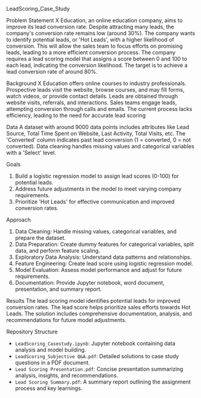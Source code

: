 LeadScoring_Case_Study

Problem Statement
X Education, an online education company, aims to improve its lead conversion rate. Despite attracting many leads, the company's conversion rate remains low (around 30%). The company wants to identify potential leads, or 'Hot Leads', with a higher likelihood of conversion. This will allow the sales team to focus efforts on promising leads, leading to a more efficient conversion process. The company requires a lead scoring model that assigns a score between 0 and 100 to each lead, indicating the conversion likelihood. The target is to achieve a lead conversion rate of around 80%.

Background
X Education offers online courses to industry professionals. Prospective leads visit the website, browse courses, and may fill forms, watch videos, or provide contact details. Leads are obtained through website visits, referrals, and interactions. Sales teams engage leads, attempting conversion through calls and emails. The current process lacks efficiency, leading to the need for accurate lead scoring

 Data
A dataset with around 9000 data points includes attributes like Lead Source, Total Time Spent on Website, Last Activity, Total Visits, etc. The 'Converted' column indicates past lead conversion (1 = converted, 0 = not converted). Data cleaning handles missing values and categorical variables with a 'Select' level.

Goals
1. Build a logistic regression model to assign lead scores (0-100) for potential leads.
2. Address future adjustments in the model to meet varying company requirements.
3. Prioritize 'Hot Leads' for effective communication and improved conversion rates.

 Approach
1. Data Cleaning: Handle missing values, categorical variables, and prepare the dataset.
2. Data Preparation: Create dummy features for categorical variables, split data, and perform feature scaling.
3. Exploratory Data Analysis: Understand data patterns and relationships.
4. Feature Engineering: Create lead score using logistic regression model.
5. Model Evaluation: Assess model performance and adjust for future requirements.
6. Documentation: Provide Jupyter notebook, word document, presentation, and summary report.

 Results
The lead scoring model identifies potential leads for improved conversion rates. The lead score helps prioritize sales efforts towards Hot Leads. The solution includes comprehensive documentation, analysis, and recommendations for future model adjustments.

Repository Structure
- `LeadScoring_Casestudy.ipynb`: Jupyter notebook containing  data analysis and  model building. 
- `LeadScoring_Subjective Q&A.pdf`: Detailed solutions to case study questions in a PDF document.
- `Lead Scoring Presentation.pdf`: Concise presentation summarizing analysis, insights, and recommendations.
- `Lead Scoring Summary.pdf`: A summary report outlining the assignment process and key learnings.

